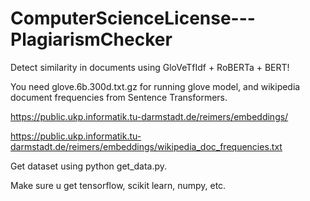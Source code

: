 # ComputerScienceLicense---PlagiarismChecker
Detect similarity in documents using GloVeTfIdf + RoBERTa + BERT!

You need glove.6b.300d.txt.gz for running glove model, and wikipedia document frequencies from Sentence Transformers.

https://public.ukp.informatik.tu-darmstadt.de/reimers/embeddings/

https://public.ukp.informatik.tu-darmstadt.de/reimers/embeddings/wikipedia_doc_frequencies.txt

Get dataset using python get_data.py.

Make sure u get tensorflow, scikit learn, numpy, etc.
